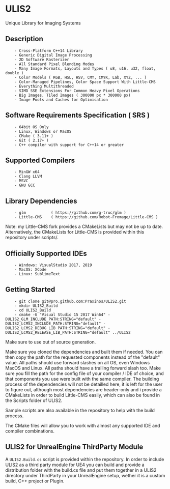 # ULIS2
Unique Library for Imaging Systems

## Description
        - Cross-Platform C++14 Library
        - Generic Digital Image Processing
        - 2D Software Rasterizer
        - All Standard Pixel Blending Modes
        - Many Image Formats, Layouts and Types ( u8, u16, u32, float, double )
        - Color Models ( RGB, HSL, HSV, CMY, CMYK, Lab, XYZ, ... )
        - Color-Managed Pipelines, Color Space Support With Little-CMS
        - Everything Multithreaded
        - SIMD SSE Extensions For Common Heavy Pixel Operations
        - Big Images, Tiled Images ( 300000 px * 300000 px)
        - Image Pools and Caches for Optimisation

## Software Requirements Specification ( SRS )
        - 64bit OS Only
        - Linux, Windows or MacOS
        - CMake ( 3.11+ )
        - Git ( 2.17+ )
        - C++ compiler with support for C++14 or greater

## Supported Compilers
        - MinGW x64
        - Clang LLVM
        - MSVC
        - GNU GCC


## Library Dependencies
        - glm           ( https://github.com/g-truc/glm )
        - Little-CMS    ( https://github.com/Robot-Fromage/Little-CMS )
Note: my Little-CMS fork provides a CMakeLists but may not be up to date. Alternatively, the CMakeLists for Little-CMS is provided within this repository under scripts/.

## Officially Supported IDEs
        - Windows: VisualStudio 2017, 2019
        - MacOS: XCode
        - Linux: SublimeText

## Getting Started
        - git clone git@pro.github.com:Praxinos/ULIS2.git
        - mkdir ULIS2_Build
        - cd ULIS2_Build
        - cmake -G "Visual Studio 15 2017 Win64" -DULIS2_GLM_INCLUDE_PATH:STRING="default" -DULIS2_LCMS2_INCLUDE_PATH:STRING="default" -DULIS2_LCMS2_DEBUG_LIB_PATH:STRING="default" -DULIS2_LCMS2_RELEASE_LIB_PATH:STRING="default" ../ULIS2

Make sure to use out of source generation.

Make sure you cloned the dependencies and built them if needed. You can then copy the path for the requested components instead of the "default" value. All paths should use forward slashes on all OS, even Windows MacOS and Linux. All paths should have a trailing forward slash too. Make sure you fill the path for the config file of your compiler / IDE of choice, and that components you use were built with the same compiler. The building process of the dependencies will not be detailled here, it is left for the user to figure out, although most dependencies are header-only and i provide a CMakeLists in order to build Little-CMS easily, which can also be found in the Scripts folder of ULIS2.

Sample scripts are also available in the repository to help with the build process.

The CMake files will allow you to work with almost any supported IDE and compiler combinations.

## ULIS2 for UnrealEngine ThirdParty Module
A `ULIS2.Build.cs` script is provided within the repository. In order to include ULIS2 as a third party module for UE4 you can build and provide a distribution folder with the build.cs file and put them together in a ULIS2 directory under ThirdParty in your UnrealEngine setup, wether it is a custom build, C++ project or Plugin.
